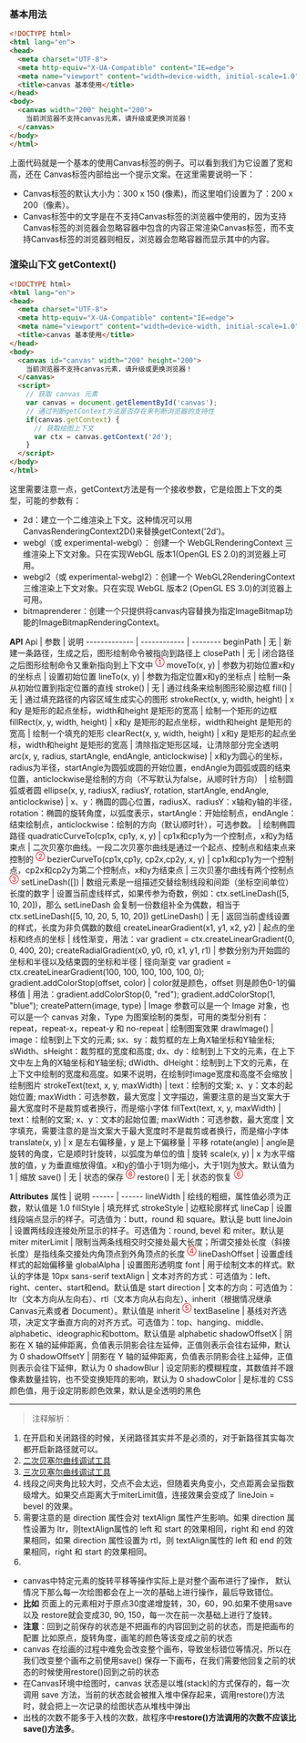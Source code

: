 ### 基本用法
```html
<!DOCTYPE html>
<html lang="en">
<head>
  <meta charset="UTF-8">
  <meta http-equiv="X-UA-Compatible" content="IE=edge">
  <meta name="viewport" content="width=device-width, initial-scale=1.0">
  <title>canvas 基本使用</title>
</head>
<body>
  <canvas width="200" height="200">
    当前浏览器不支持canvas元素，请升级或更换浏览器！
  </canvas>
</body>
</html>
```
上面代码就是一个基本的使用Canvas标签的例子。可以看到我们为它设置了宽和高，还在 Canvas标签内部给出一个提示文案。在这里需要说明一下：

- Canvas标签的默认大小为：300 x 150 (像素)，而这里咱们设置为了：200 x 200（像素）。
- Canvas标签中的文字是在不支持Canvas标签的浏览器中使用的，因为支持Canvas标签的浏览器会忽略容器中包含的内容正常渲染Canvas标签，而不支持Canvas标签的浏览器则相反，浏览器会忽略容器而显示其中的内容。

### 渲染山下文 getContext()
```html
<!DOCTYPE html>
<html lang="en">
<head>
  <meta charset="UTF-8">
  <meta http-equiv="X-UA-Compatible" content="IE=edge">
  <meta name="viewport" content="width=device-width, initial-scale=1.0">
  <title>canvas 基本使用</title>
</head>
<body>
  <canvas id="canvas" width="200" height="200">
    当前浏览器不支持canvas元素，请升级或更换浏览器！
  </canvas>
  <script>
    // 获取 canvas 元素
    var canvas = document.getElementById('canvas');
    // 通过判断getContext方法是否存在来判断浏览器的支持性
    if(canvas.getContext) {
      // 获取绘图上下文
      var ctx = canvas.getContext('2d');
    }
  </script>
</body>
</html>
```
这里需要注意一点，getContext方法是有一个接收参数，它是绘图上下文的类型，可能的参数有：

- 2d：建立一个二维渲染上下文。这种情况可以用 CanvasRenderingContext2D()来替换getContext('2d')。
- webgl（或 experimental-webgl）： 创建一个 WebGLRenderingContext 三维渲染上下文对象。只在实现WebGL 版本1(OpenGL ES 2.0)的浏览器上可用。
- webgl2（或 experimental-webgl2）：创建一个 WebGL2RenderingContext 三维渲染上下文对象。只在实现 WebGL 版本2 (OpenGL ES 3.0)的浏览器上可用。
- bitmaprenderer：创建一个只提供将canvas内容替换为指定ImageBitmap功能的ImageBitmapRenderingContext。




**API**
Api | 参数 | 说明
------------- | ------------ | --------
beginPath | 无 | 新建一条路径，生成之后，图形绘制命令被指向到路径上
closePath | 无 | 闭合路径之后图形绘制命令又重新指向到上下文中 <sup style="color:red">①</sup>
moveTo(x, y) | 参数为初始位置x和y的坐标点 | 设置初始位置
lineTo(x, y) | 参数为指定位置x和y的坐标点 | 绘制一条从初始位置到指定位置的直线
stroke() | 无 | 通过线条来绘制图形轮廓边框
fill() | 无 | 通过填充路径的内容区域生成实心的图形
strokeRect(x, y, width, height) | x和y 是矩形的起点坐标，width和height 是矩形的宽高 | 绘制一个矩形的边框
fillRect(x, y, width, height) | x和y 是矩形的起点坐标，width和height 是矩形的宽高 | 绘制一个填充的矩形
clearRect(x, y, width, height) | x和y 是矩形的起点坐标，width和height 是矩形的宽高   | 清除指定矩形区域，让清除部分完全透明
arc(x, y, radius, startAngle, endAngle, anticlockwise) | x和y为圆心的坐标，radius为半径，startAngle为圆弧或圆的开始位置，endAngle为圆弧或圆的结束位置，anticlockwise是绘制的方向（不写默认为false，从顺时针方向） | 绘制圆弧或者圆
ellipse(x, y, radiusX, radiusY, rotation, startAngle, endAngle, anticlockwise) | x、y：椭圆的圆心位置，radiusX、radiusY：x轴和y轴的半径，rotation：椭圆的旋转角度，以弧度表示，startAngle：开始绘制点，endAngle：结束绘制点，anticlockwise：绘制的方向（默认顺时针），可选参数。 | 绘制椭圆路径
quadraticCurveTo(cp1x, cp1y, x, y) | cp1x和cp1y为一个控制点，x和y为结束点 | 二次贝塞尔曲线。一段二次贝塞尔曲线是通过一个起点、控制点和结束点来控制的 <sup style="color:red">②</sup>
bezierCurveTo(cp1x,cp1y, cp2x,cp2y, x, y) | cp1x和cp1y为一个控制点，cp2x和cp2y为第二个控制点，x和y为结束点 | 三次贝塞尔曲线有两个控制点 <sup style="color:red">③</sup>
setLineDash([]) | 数组元素是一组描述交替绘制线段和间距（坐标空间单位）长度的数字 | 设置当前虚线样式，如果传参为奇数，例如：ctx.setLineDash([5, 10, 20])，那么 setLineDash 会复制一份数组补全为偶数，相当于ctx.setLineDash([5, 10, 20, 5, 10, 20])
getLineDash() | 无 | 返回当前虚线设置的样式，长度为非负偶数的数组
createLinearGradient(x1, y1, x2, y2) |  起点的坐标和终点的坐标 | 线性渐变，用法：var gradient = ctx.createLinearGradient(0, 0, 400, 20);
createRadialGradient(x0, y0, r0, x1, y1, r1) | 参数分别为开始圆的坐标和半径以及结束圆的坐标和半径 | 径向渐变 var gradient = ctx.createLinearGradient(100, 100, 100, 100, 100, 0);
gradient.addColorStop(offset, color) | color就是颜色，offset 则是颜色0-1的偏移值 | 用法：gradient.addColorStop(0, "red"); gradient.addColorStop(1, "blue");
createPattern(image, type) | Image 参数可以是一个 Image 对象，也可以是一个 canvas 对象，Type 为图案绘制的类型，可用的类型分别有：repeat，repeat-x，repeat-y 和 no-repeat | 绘制图案效果
drawImage() | image：绘制到上下文的元素; sx、sy：裁剪框的左上角X轴坐标和Y轴坐标; sWidth、sHeight：裁剪框的宽度和高度; dx、dy：绘制到上下文的元素，在上下文中左上角的X轴坐标和Y轴坐标; dWidth、dHeight：绘制到上下文的元素，在上下文中绘制的宽度和高度。如果不说明，在绘制时image宽度和高度不会缩放 | 绘制图片
strokeText(text, x, y, maxWidth) | text：绘制的文案; x、y：文本的起始位置; maxWidth：可选参数，最大宽度 | 文字描边，需要注意的是当文案大于最大宽度时不是裁剪或者换行，而是缩小字体
fillText(text, x, y, maxWidth) | text：绘制的文案; x、y：文本的起始位置; maxWidth：可选参数，最大宽度 | 文字填充，需要注意的是当文案大于最大宽度时不是裁剪或者换行，而是缩小字体
translate(x, y) | x 是左右偏移量，y 是上下偏移量 | 平移
rotate(angle) | angle是旋转的角度，它是顺时针旋转，以弧度为单位的值 | 旋转
scale(x, y) | x 为水平缩放的值，y 为垂直缩放得值。x和y的值小于1则为缩小，大于1则为放大。默认值为 1 | 缩放
save() | 无 | 状态的保存 <sup style="color:red">⑥</sup>
restore() | 无 | 状态的恢复 <sup style="color:red">⑥</sup>







**Attributes**
属性 | 说明
------ | ------
lineWidth | 绘线的粗细，属性值必须为正数，默认值是 1.0
fillStyle | 填充样式
strokeStyle | 边框轮廓样式
lineCap | 设置线段端点显示的样子。可选值为：butt，round 和 square。默认是 butt
lineJoin | 设置两线段连接处所显示的样子。可选值为：round, bevel 和 miter。默认是 miter
miterLimit | 限制当两条线相交时交接处最大长度；所谓交接处长度（斜接长度）是指线条交接处内角顶点到外角顶点的长度 <sup style="color:red">④</sup>
lineDashOffset | 设置虚线样式的起始偏移量
globalAlpha | 设置图形透明度
font | 用于绘制文本的样式。默认的字体是 10px sans-serif
textAlign | 文本对齐的方式：可选值为：left、right、center、start和end。默认值是 start
direction | 文本的方向：可选值为：ltr（文本方向从左向右）、rtl（文本方向从右向左）、inherit（根据情况继承 Canvas元素或者 Document）。默认值是 inherit  <sup style="color:red">⑤</sup>
textBaseline | 基线对齐选项，决定文字垂直方向的对齐方式。可选值为：top、hanging、middle、alphabetic、ideographic和bottom。默认值是 alphabetic
shadowOffsetX | 阴影在 X 轴的延伸距离，负值表示阴影会往左延伸，正值则表示会往右延伸，默认为 0
shadowOffsetY | 阴影在 Y 轴的延伸距离，负值表示阴影会往上延伸，正值则表示会往下延伸，默认为 0
shadowBlur | 设定阴影的模糊程度，其数值并不跟像素数量挂钩，也不受变换矩阵的影响，默认为 0
shadowColor | 是标准的 CSS 颜色值，用于设定阴影颜色效果，默认是全透明的黑色


---
> 注释解析：
1. 在开启和关闭路径的时候，关闭路径其实并不是必须的，对于新路径其实每次都开启新路径就可以。
2. [二次贝塞尔曲线调试工具](http://blogs.sitepointstatic.com/examples/tech/canvas-curves/quadratic-curve.html)
3. [三次贝塞尔曲线调试工具](http://blogs.sitepointstatic.com/examples/tech/canvas-curves/bezier-curve.html)
4. 线段之间夹角比较大时，交点不会太远，但随着夹角变小，交点距离会呈指数级增大。如果交点距离大于miterLimit值，连接效果会变成了 lineJoin = bevel 的效果。
5. 需要注意的是 direction 属性会对 textAlign 属性产生影响。如果 direction 属性设置为 ltr，则textAlign属性的 left 和 start 的效果相同，right 和 end 的效果相同，如果 direction 属性设置为 rtl，则 textAlign属性的 left 和 end 的效果相同，right 和 start 的效果相同。
6. 
- canvas中特定元素的旋转平移等操作实际上是对整个画布进行了操作， 默认情况下那么每一次绘图都会在上一次的基础上进行操作，最后导致错位。
- **比如** 页面上的元素相对于原点30度递增旋转，30，60，90.如果不使用save 以及 restore就会变成30, 90, 150，每一次在前一次基础上进行了旋转。
- **注意**：回到之前保存的状态是不把画布的内容回到之前的状态，而是把画布的配置 比如原点，旋转角度，画笔的颜色等该变成之前的状态
- canvas 在绘画的过程中难免会改变整个画布，导致坐标错位等情况，所以在我们改变整个画布之前使用save() 保存一下画布，在我们需要他回复之前的状态的时候使用restore()回到之前的状态
- 在Canvas环境中绘图时，canvas 状态是以堆(stack)的方式保存的，每一次调用 save 方法，当前的状态就会被推入堆中保存起来，调用restore()方法时，就会把上一次记录的绘图状态从堆栈中弹出
- 出栈的次数不能多于入栈的次数，故程序中**restore()方法调用的次数不应该比save()方法多**。
